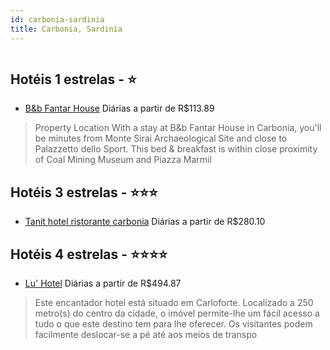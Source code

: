 ```yaml
---
id: carbonia-sardinia
title: Carbonia, Sardinia
---
```


<center><img src="http://photos.hotelbeds.com/giata/19/195850/195850a_hb_a_182.jpg" alt="" /></center>


## Hotéis 1 estrelas - ⭐️

-    [B&b Fantar House](https://www.hurb.com/hoteis/carbonia/b-b-fantar-house-JNP-JP471758?cmp=18055) Diárias a partir de R$113.89
   > Property Location With a stay at B&amp;b Fantar House in Carbonia, you&apos;ll be minutes from Monte Sirai Archaeological Site and close to Palazzetto dello Sport.  This bed &amp; breakfast is within close proximity of Coal Mining Museum and Piazza Marmil

## Hotéis 3 estrelas - ⭐️⭐️⭐️

-    [Tanit hotel ristorante carbonia](https://www.hurb.com/hoteis/carbonia/tanit-hotel-ristorante-carbonia-JNP-JP02520Q?cmp=18055) Diárias a partir de R$280.10
   > 

## Hotéis 4 estrelas - ⭐️⭐️⭐️⭐️

-    [Lu' Hotel](https://www.hurb.com/hoteis/carbonia/lu-hotel-JNP-JP154265?cmp=18055) Diárias a partir de R$494.87
   > Este encantador hotel está situado em Carloforte. Localizado a 250 metro(s) do centro da cidade, o imóvel permite-lhe um fácil acesso a tudo o que este destino tem para lhe oferecer. Os visitantes podem facilmente deslocar-se a pé até aos meios de transpo

